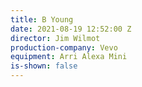 ```yaml
---
title: B Young
date: 2021-08-19 12:52:00 Z
director: Jim Wilmot
production-company: Vevo
equipment: Arri Alexa Mini
is-shown: false
---
```


